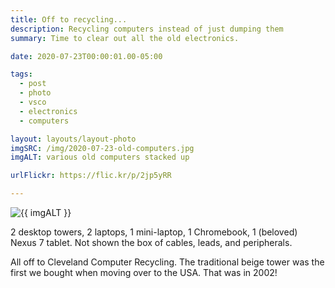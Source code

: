 ```yaml
---
title: Off to recycling...
description: Recycling computers instead of just dumping them
summary: Time to clear out all the old electronics.

date: 2020-07-23T00:00:01.00-05:00

tags:
  - post
  - photo
  - vsco
  - electronics
  - computers

layout: layouts/layout-photo
imgSRC: /img/2020-07-23-old-computers.jpg
imgALT: various old computers stacked up

urlFlickr: https://flic.kr/p/2jp5yRR

---
```

<p><img class="u-photo img-polaroid" src="{{ imgSRC }}" alt="{{ imgALT }}"></p>

2 desktop towers, 2 laptops, 1 mini-laptop, 1 Chromebook, 1 (beloved) Nexus 7 tablet. Not shown the box of cables, leads, and peripherals.

All off to Cleveland Computer Recycling. The traditional beige tower was the first we bought when moving over to the USA. That was in 2002!
